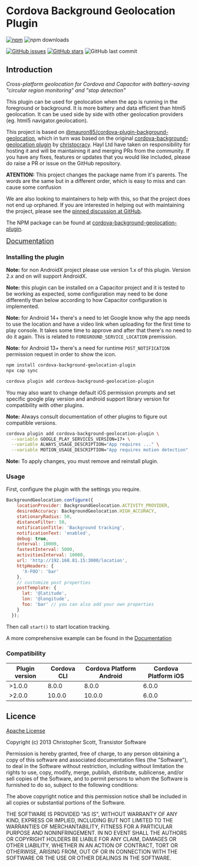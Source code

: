 # Cordova Background Geolocation Plugin

[![npm](https://img.shields.io/npm/v/cordova-background-geolocation-plugin?style=flat-square)](https://www.npmjs.com/package/cordova-background-geolocation-plugin)
![npm downloads](https://img.shields.io/npm/dm/cordova-background-geolocation-plugin?style=flat-square)

[![GitHub issues](https://img.shields.io/github/issues/HaylLtd/cordova-background-geolocation-plugin?style=flat-square)](https://github.com/HaylLtd/cordova-background-geolocation-plugin/issues)
[![GitHub stars](https://img.shields.io/github/stars/HaylLtd/cordova-background-geolocation-plugin?style=flat-square)](https://github.com/HaylLtd/cordova-background-geolocation-plugin/stargazers)
![GitHub last commit](https://img.shields.io/github/last-commit/HaylLtd/cordova-background-geolocation-plugin?style=flat-square)

## Introduction

*Cross-platform geolocation for Cordova and Capacitor with battery-saving "circular region monitoring" and "stop detection"*

This plugin can be used for geolocation when the app is running in the foreground or background. It is more battery and data efficient than html5 geolocation. It can be used side by side with other geolocation providers (eg. html5 navigator.geolocation).

This project is based on [@mauron85/cordova-plugin-background-geolocation](https://github.com/mauron85/cordova-plugin-background-geolocation), which in turn was based on the original [cordova-background-geolocation plugin](https://github.com/christocracy/cordova-plugin-background-geolocation) by [christocracy](https://github.com/christocracy). Hayl Ltd have taken on responsibility for hosting it and will be maintaining it and merging PRs from the community. If you have any fixes, features or updates that you would like included, please do raise a PR or issue on the GitHub repository.

**ATENTION:** This project changes the package name from it's parents. The words are the same but in a different order, which is easy to miss and can cause some confusion

We are also looking to maintainers to help with this, so that the project does not end up orphaned. If you are interested in helping out with maintaining the project, please see the [pinned discussion at GitHub](https://github.com/HaylLtd/cordova-background-geolocation-plugin/discussions/3).

The NPM package can be found at [cordova-background-geolocation-plugin](https://www.npmjs.com/package/cordova-background-geolocation-plugin).

<font size="4">[Documentation](https://haylltd.github.io/cordova-background-geolocation-plugin/)</font>

### Installing the plugin

**Note:** for non AndroidX project please use version 1.x of this plugin. Version 2.x and on will support AndroidX.

**Note:** this plugin can be installed on a Capacitor project and it is tested to be working as expected, some configuration may need to be done differently than below according to how Capacitor configuration is implemented.

**Note:** for Android 14+ there's a need to let Google know why the app needs to use the location and have a video link when uploading for the first time to play console. It takes some time to approve and after that there's no need to do it again. This is related to `FOREGROUND_SERVICE_LOCATION` premission.

**Note:** for Android 13+ there's a need for runtime `POST_NOTIFICATION` permission request in order to show the icon.


```bash
npm install cordova-background-geolocation-plugin
npx cap sync
```

```bash
cordova plugin add cordova-background-geolocation-plugin
```

You may also want to change default iOS permission prompts and set specific google play version and android support library version for compatibility with other plugins.

**Note:** Always consult documentation of other plugins to figure out compatible versions.

```bash
cordova plugin add cordova-background-geolocation-plugin \
  --variable GOOGLE_PLAY_SERVICES_VERSION=17+ \
  --variable ALWAYS_USAGE_DESCRIPTION="App requires ..." \
  --variable MOTION_USAGE_DESCRIPTION="App requires motion detection"
```

**Note:** To apply changes, you must remove and reinstall plugin.

### Usage

First, configure the plugin with the settings you require.

```js
BackgroundGeolocation.configure({
    locationProvider: BackgroundGeolocation.ACTIVITY_PROVIDER,
    desiredAccuracy: BackgroundGeolocation.HIGH_ACCURACY,
    stationaryRadius: 50,
    distanceFilter: 50,
    notificationTitle: 'Background tracking',
    notificationText: 'enabled',
    debug: true,
    interval: 10000,
    fastestInterval: 5000,
    activitiesInterval: 10000,
    url: 'http://192.168.81.15:3000/location',
    httpHeaders: {
      'X-FOO': 'bar'
    },
    // customize post properties
    postTemplate: {
      lat: '@latitude',
      lon: '@longitude',
      foo: 'bar' // you can also add your own properties
    }
  });
```

Then call `start()` to start location tracking.

A more comprehensive example can be found in the [Documentation](https://haylltd.github.io/cordova-background-geolocation-plugin/example)

### Compatibility

| Plugin version   | Cordova CLI       | Cordova Platform Android | Cordova Platform iOS |
|------------------|-------------------|--------------------------|----------------------|
| >1.0.0           | 8.0.0             | 8.0.0                    | 6.0.0                |
| >2.0.0           | 10.0.0            | 10.0.0                   | 6.0.0                |

## Licence

[Apache License](http://www.apache.org/licenses/LICENSE-2.0)

Copyright (c) 2013 Christopher Scott, Transistor Software

Permission is hereby granted, free of charge, to any person obtaining a copy
of this software and associated documentation files (the "Software"), to deal
in the Software without restriction, including without limitation the rights
to use, copy, modify, merge, publish, distribute, sublicense, and/or sell
copies of the Software, and to permit persons to whom the Software is
furnished to do so, subject to the following conditions:

The above copyright notice and this permission notice shall be included in
all copies or substantial portions of the Software.

THE SOFTWARE IS PROVIDED "AS IS", WITHOUT WARRANTY OF ANY KIND, EXPRESS OR
IMPLIED, INCLUDING BUT NOT LIMITED TO THE WARRANTIES OF MERCHANTABILITY,
FITNESS FOR A PARTICULAR PURPOSE AND NONINFRINGEMENT. IN NO EVENT SHALL THE
AUTHORS OR COPYRIGHT HOLDERS BE LIABLE FOR ANY CLAIM, DAMAGES OR OTHER
LIABILITY, WHETHER IN AN ACTION OF CONTRACT, TORT OR OTHERWISE, ARISING FROM,
OUT OF OR IN CONNECTION WITH THE SOFTWARE OR THE USE OR OTHER DEALINGS IN
THE SOFTWARE.
